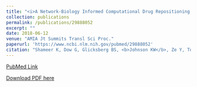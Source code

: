 ```yaml
---
title: "<i>A Network-Biology Informed Computational Drug Repositioning Strategy to Target Disease Risk Trajectories and Comorbidities of Peripheral Artery Disease</i>"
collection: publications
permalink: /publications/29888052
excerpt: "" 
date: 2018-06-12
venue: "AMIA Jt Summits Transl Sci Proc."
paperurl: 'https://www.ncbi.nlm.nih.gov/pubmed/29888052'
citation: "Shameer K, Dow G, Glicksberg BS, <b>Johnson KW</b>, Ze Y, Tomlinson MS, Readhead B, Dudley JT, Kullo IJ. AMIA Jt Summits Transl Sci Proc. 2018 May 18;2017:108-117. eCollection 2018. PubMed ID: 29888052"
---
```


[PubMed Link](https://www.ncbi.nlm.nih.gov/pubmed/29888052)

[Download PDF here](https://kippjohnson.com/files/29888052.pdf)

